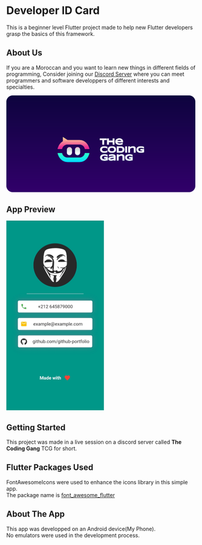 
# Developer ID Card

This is a beginner level Flutter project made to help new Flutter developers grasp the basics of this framework.

## About Us
If you are a Moroccan and you want to learn new things in different fields of programming,
Consider joining our [Discord Server](https://discord.gg/RwM3NUYRcx) where you can meet programmers and software developpers of different interests and specialties.

<a href="https://discord.gg/RwM3NUYRcx"><img src="./README Images/TCGlogoNew.png" width="500"></a>


## App Preview

<img src="./README Images/dev_id_card_preview.jpg" height="500">


## Getting Started

This project was made in a live session on a discord server called <b style="color=#443583">The Coding Gang</b> TCG for short.

## Flutter Packages Used

FontAwesomeIcons were used to enhance the icons library in this simple app.
<br>
The package name is [font_awesome_flutter](https://pub.dev/packages/font_awesome_flutter)

## About The App

This app was developped on an Android device(My Phone).<br>
No emulators were used in the development process.

